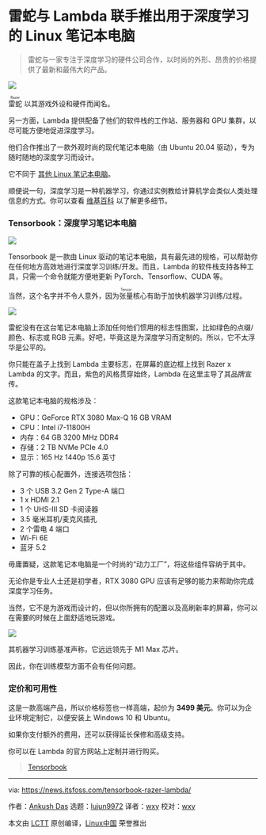 [#]: subject: "Razer and Lambda Team Up to Unveil a Linux Laptop for Deep Learning"
[#]: via: "https://news.itsfoss.com/tensorbook-razer-lambda/"
[#]: author: "Ankush Das https://news.itsfoss.com/author/ankush/"
[#]: collector: "lujun9972"
[#]: translator: "wxy"
[#]: reviewer: "wxy"
[#]: publisher: "wxy"
[#]: url: "https://linux.cn/article-14493-1.html"

雷蛇与 Lambda 联手推出用于深度学习的 Linux 笔记本电脑
======

> 雷蛇与一家专注于深度学习的硬件公司合作，以时尚的外形、昂贵的价格提供了最新和最伟大的产品。

![](https://news.itsfoss.com/wp-content/uploads/2022/04/tensorbook-linux-ml-laptop.jpg)

<ruby>雷蛇<rt>Razer</rt></ruby> 以其游戏外设和硬件而闻名。

另一方面，Lambda 提供配备了他们的软件栈的工作站、服务器和 GPU 集群，以尽可能方便地促进深度学习。

他们合作推出了一款外观时尚的现代笔记本电脑（由 Ubuntu 20.04 驱动），专为随时随地的深度学习而设计。

它不同于 [其他 Linux 笔记本电脑][1]。

顺便说一句，深度学习是一种机器学习，你通过实例教给计算机学会类似人类处理信息的方式。你可以查看 [维基百科][2] 以了解更多细节。

### Tensorbook：深度学习笔记本电脑

[![][3]](https://youtu.be/wMh6Dhq7P_Q)

Tensorbook 是一款由 Linux 驱动的笔记本电脑，具有最先进的规格，可以帮助你在任何地方高效地进行深度学习训练/开发。而且，Lambda 的软件栈支持各种工具，只需一个命令就能方便地更新 PyTorch、Tensorflow、CUDA 等。

当然，这个名字并不令人意外，因为<ruby>张量<rt>Tensor</rt></ruby>核心有助于加快机器学习训练/过程。

![][4]

雷蛇没有在这台笔记本电脑上添加任何他们惯用的标志性图案，比如绿色的点缀/颜色、标志或 RGB 元素。好吧，毕竟这是为深度学习而定制的。所以，它不太浮华是公平的。

你只能在盖子上找到 Lambda 主要标志，在屏幕的底边框上找到 Razer x Lambda 的文字。而且，紫色的风格贯穿始终，Lambda 在这里主导了其品牌宣传。

这款笔记本电脑的规格涉及：

  * GPU：GeForce RTX 3080 Max-Q 16 GB VRAM
  * CPU：Intel i7-11800H
  * 内存：64 GB 3200 MHz DDR4
  * 存储：2 TB NVMe PCIe 4.0
  * 显示：165 Hz 1440p 15.6 英寸

除了可靠的核心配置外，连接选项包括：

  * 3 个 USB 3.2 Gen 2 Type-A 端口
  * 1 x HDMI 2.1
  * 1 个 UHS-III SD 卡阅读器
  * 3.5 毫米耳机/麦克风插孔
  * 2 个雷电 4 端口
  * Wi-Fi 6E
  * 蓝牙 5.2

毋庸置疑，这款笔记本电脑是一个时尚的“动力工厂”，将这些组件容纳于其中。

无论你是专业人士还是初学者，RTX 3080 GPU 应该有足够的能力来帮助你完成深度学习任务。

当然，它不是为游戏而设计的，但以你所拥有的配置以及高刷新率的屏幕，你可以在需要的时候在上面舒适地玩游戏。

![][5]

其机器学习训练基准声称，它远远领先于 M1 Max 芯片。

因此，你在训练模型方面不会有任何问题。

### 定价和可用性

这是一款高端产品，所以价格标签也一样高端，起价为 **3499 美元**。你可以为企业环境定制它，以便安装上 Windows 10 和 Ubuntu。

如果你支付额外的费用，还可以获得延长保修和高级支持。

你可以在 Lambda 的官方网站上定制并进行购买。

> [Tensorbook][6]

--------------------------------------------------------------------------------

via: https://news.itsfoss.com/tensorbook-razer-lambda/

作者：[Ankush Das][a]
选题：[lujun9972][b]
译者：[wxy](https://github.com/wxy)
校对：[wxy](https://github.com/wxy)

本文由 [LCTT](https://github.com/LCTT/TranslateProject) 原创编译，[Linux中国](https://linux.cn/) 荣誉推出

[a]: https://news.itsfoss.com/author/ankush/
[b]: https://github.com/lujun9972
[1]: https://itsfoss.com/get-linux-laptops/
[2]: https://en.wikipedia.org/wiki/Deep_learning
[3]: https://i.ytimg.com/vi/wMh6Dhq7P_Q/hqdefault.jpg
[4]: https://news.itsfoss.com/wp-content/uploads/2022/04/tensorbook-1.jpg
[5]: https://news.itsfoss.com/wp-content/uploads/2022/04/tensorbook-2.jpg
[6]: https://lambdalabs.com/deep-learning/laptops/tensorbook
